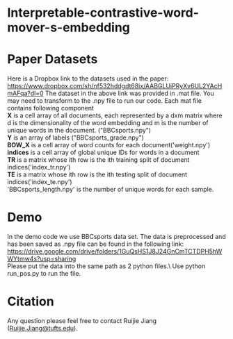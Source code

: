 # Interpretable-contrastive-word-mover-s-embedding
# Paper Datasets
Here is a Dropbox link to the datasets used in the paper: https://www.dropbox.com/sh/nf532hddgdt68ix/AABGLUiPRyXv6UL2YAcHmAFqa?dl=0
The dataset in the above link was provided in .mat file. You may need to transform to the .npy file to run our code.
Each mat file contains following component<br />
**X** is a cell array of all documents, each represented by a dxm matrix where d is the dimensionality of the word embedding and m is the number of unique words in the document. ("BBCsports.npy")<br />
**Y** is an array of labels ("BBCsports_grade.npy")<br />
**BOW_X** is a cell array of word counts for each document('weight.npy')<br />
**indices** is a cell array of global unique IDs for words in a document<br />
**TR** is a matrix whose ith row is the ith training split of document indices('index_tr.npy')<br />
**TE** is a matrix whose ith row is the ith testing split of document indices('index_te.npy')<br />
'BBCsports_length.npy' is the number of unique words for each sample.
# Demo
In the demo code we use BBCsports data set. The data is preprocessed and has been saved as .npy file can be found in the following link:
https://drive.google.com/drive/folders/1GuQsHS1J8J24GnCmTCTDPH5hWWYtmw4s?usp=sharing <br />
Please put the data into the same path as 2 python files.\\
Use python run_pos.py to run the file.
# Citation
Any question please feel free to contact Ruijie Jiang (Ruijie.Jiang@tufts.edu).
